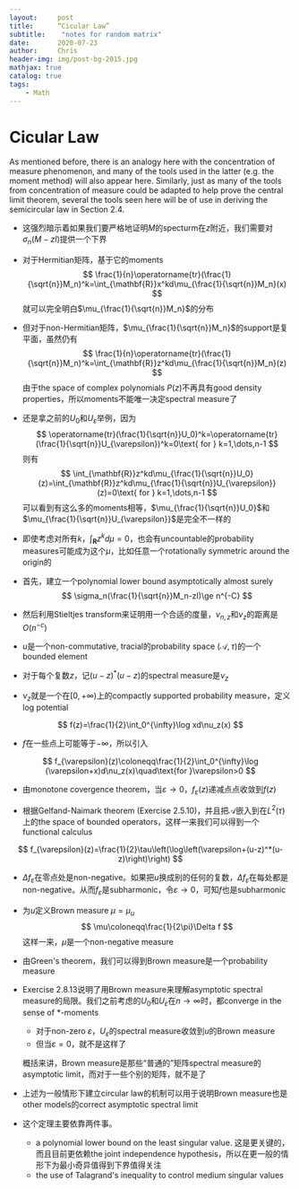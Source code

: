 ```yaml
---
layout:     post
title:      “Cicular Law”
subtitle:    "notes for random matrix"
date:       2020-07-23
author:     Chris
header-img: img/post-bg-2015.jpg
mathjax: true
catalog: true
tags:
    - Math
---
```


# Cicular Law

As mentioned before, there is an analogy here with the concentration of measure phenomenon, and many of the tools used in the latter (e.g. the moment method) will also appear here. Similarly, just as many of the tools from concentration of measure could be adapted to help prove the central limit theorem, several the tools seen here will be of use in deriving the semicircular law in Section 2.4.

* 这强烈暗示着如果我们要严格地证明$M$的specturm在$z$附近，我们需要对$\sigma_n(M-zI)$提供一个下界
* 对于Hermitian矩阵，基于它的moments
  $$
  \frac{1}{n}\operatorname{tr}(\frac{1}{\sqrt{n}}M_n)^k=\int_{\mathbf{R}}x^kd\mu_{\frac{1}{\sqrt{n}}M_n}(x)
  $$
  就可以完全明白$\mu_{\frac{1}{\sqrt{n}}M_n}$的分布
* 但对于non-Hermitian矩阵，$\mu_{\frac{1}{\sqrt{n}}M_n}$的support是复平面，虽然仍有
  $$
  \frac{1}{n}\operatorname{tr}(\frac{1}{\sqrt{n}}M_n)^k=\int_{\mathbf{R}}z^kd\mu_{\frac{1}{\sqrt{n}}M_n}(z)
  $$
  由于the space of complex polynomials $P(z)$不再具有good density properties，所以moments不能唯一决定spectral measure了

* 还是拿之前的$U_0$和$U_{\varepsilon}$举例，因为
  $$
  \operatorname{tr}(\frac{1}{\sqrt{n}}U_0)^k=\operatorname{tr}(\frac{1}{\sqrt{n}}U_{\varepsilon})^k=0\text{ for } k=1,\dots,n-1
  $$
  则有
  $$
  \int_{\mathbf{R}}z^kd\mu_{\frac{1}{\sqrt{n}}U_0}(z)=\int_{\mathbf{R}}z^kd\mu_{\frac{1}{\sqrt{n}}U_{\varepsilon}}(z)=0\text{ for } k=1,\dots,n-1
  $$
  可以看到有这么多的moments相等，$\mu_{\frac{1}{\sqrt{n}}U_0}$和$\mu_{\frac{1}{\sqrt{n}}U_{\varepsilon}}$是完全不一样的
* 即使考虑对所有$k$，$\int_{\mathbf{R}}z^kd\mu=0$，也会有uncountable的probability measures可能成为这个$\mu$，比如任意一个rotationally symmetric around the origin的

* 首先，建立一个polynomial lower bound asymptotically almost surely
  $$
  \sigma_n(\frac{1}{\sqrt{n}}M_n-zI)\ge n^{-C}
  $$
* 然后利用Stieltjes transform来证明用一个合适的度量，$\nu_{n,z}$和$\nu_z$的距离是$O(n^{-c})$



* $u$是一个non-commutative, tracial的probability space $(\mathcal{A},\tau)$的一个bounded element
* 对于每个复数$z$，记$(u-z)^*(u-z)$的spectral measure是$\nu_z$

* $\nu_z$就是一个在$[0,+\infty)$上的compactly supported probability measure，定义log potential

$$
f(z)=\frac{1}{2}\int_0^{\infty}\log xd\nu_z(x)
$$

* $f$在一些点上可能等于$-\infty$，所以引入

$$
f_{\varepsilon}(z)\coloneqq\frac{1}{2}\int_0^{\infty}\log (\varepsilon+x)d\nu_z(x)\quad\text{for }\varepsilon>0
$$

* 由monotone covergence theorem，当$\varepsilon\rightarrow 0$，$f_{\varepsilon}(z)$递减点点收敛到$f(z)$

* 根据Gelfand-Naimark theorem (Exercise 2.5.10)，并且把$\mathcal{A}$嵌入到在$L^2(\tau)$上的the space of bounded operators，这样一来我们可以得到一个functional calculus

$$
f_{\varepsilon}(z)=\frac{1}{2}\tau\left(\log\left(\varepsilon+(u-z)^*(u-z)\right)\right)
$$

* $\Delta f_{\varepsilon}$在零点处是non-negative。如果把$u$换成别的任何的复数，$\Delta f_{\varepsilon}$在每处都是non-negative。从而$f_{\varepsilon}$是subharmonic，令$\varepsilon\rightarrow 0$，可知$f$也是subharmonic
* 为$u$定义Brown measure $\mu=\mu_u$
  $$
  \mu\coloneqq\frac{1}{2\pi}\Delta f
  $$
这样一来，$\mu$是一个non-negative measure
* 由Green's theorem，我们可以得到Brown measure是一个probability measure
* Exercise 2.8.13说明了用Brown measure来理解asymptotic spectral measure的局限。我们之前考虑的$U_0$和$U_{\varepsilon}$在$n\rightarrow\infty$时，都converge in the sense of $*$-moments
  * 对于non-zero $\varepsilon$，$U_{\varepsilon}$的spectral measure收敛到$u$的Brown measure
  * 但当$\varepsilon=0$，就不是这样了

  概括来讲，Brown measure是那些“普通的”矩阵spectral measure的asymptotic limit，而对于一些个别的矩阵，就不是了
* 上述为一般情形下建立circular law的机制可以用于说明Brown measure也是other models的correct asymptotic spectral limit
* 这个定理主要依靠两件事。
  * a polynomial lower bound on the least singular value. 这是更关键的，而且目前更依赖the joint independence hypothesis，所以在更一般的情形下为最小奇异值得到下界值得关注
  * the use of Talagrand's inequality to control medium singular values
